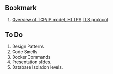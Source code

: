 **Bookmark**
------------
1. [Overview of TCP/IP model, HTTPS,TLS protocol](https://medium.com/jspoint/a-brief-overview-of-the-tcp-ip-model-ssl-tls-https-protocols-and-ssl-certificates-d5a6269fe29e "Overview of TCP/IP model, HTTPS,TLS protocol")


**To Do**
------------
1. Design Patterns
1. Code Smells
1. Docker Commands
1. Presentation slides.
1. Database Isolation levels.
